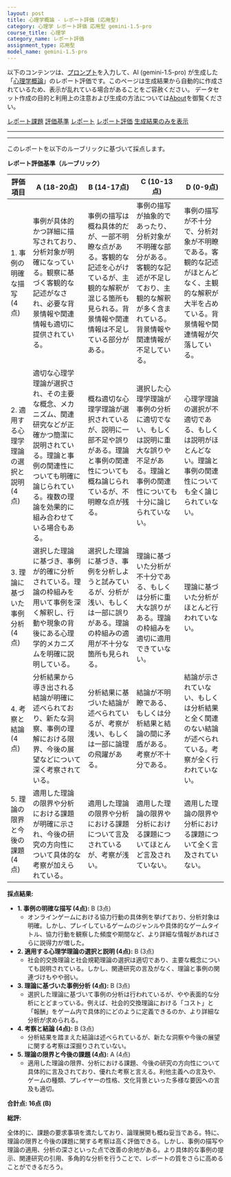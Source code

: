 ```yaml
---
layout: post
title: 心理学概論 - レポート評価 (応用型)
category: 心理学 レポート評価 応用型 gemini-1.5-pro
course_title: 心理学
category_name: レポート評価
assignment_type: 応用型
model_name: gemini-1.5-pro
---
```


以下のコンテンツは、[プロンプト](https://github.com/takedatoshiyuki/synthetic_assignments/tree/main/generated/心理学/gemini-1.5-pro/prompt_レポート評価-応用型.md)を入力して、AI (gemini-1.5-pro) が生成した「[心理学概論](/contents/心理学/)」のレポート評価です。このページは生成結果から自動的に作成されているため、表示が乱れている場合があることをご容赦ください。
データセット作成の目的と利用上の注意および生成の方法については[About](/About)を御覧ください。

[レポート課題](../レポート課題-応用型)
[評価基準](../評価基準-応用型)
[レポート](../レポート-応用型)
[レポート評価](../レポート評価-応用型)
[生成結果のみを表示](https://github.com/takedatoshiyuki/synthetic_assignments/tree/main/generated/心理学/gemini-1.5-pro/レポート評価-応用型.md)
  

***
***
  
このレポートを以下のルーブリックに基づいて採点します。

**レポート評価基準（ルーブリック）**

| 評価項目 | A (18-20点) | B (14-17点) | C (10-13点) | D (0-9点) |
|---|---|---|---|---|
| 1. 事例の明確な描写 (4点) | 事例が具体的かつ詳細に描写されており、分析対象が明確になっている。観察に基づく客観的な記述がなされ、必要な背景情報や関連情報も適切に提供されている。 | 事例の描写は概ね具体的だが、一部不明瞭な点がある。客観的な記述を心がけているが、主観的な解釈が混じる箇所も見られる。背景情報や関連情報は不足している部分がある。 | 事例の描写が抽象的であったり、分析対象が不明確な部分がある。客観的な記述が不足しており、主観的な解釈が多く含まれている。背景情報や関連情報が不足している。 | 事例の描写が不十分で、分析対象が不明瞭である。客観的な記述がほとんどなく、主観的な解釈が大半を占めている。背景情報や関連情報が欠落している。 |
| 2. 適用する心理学理論の選択と説明 (4点) | 適切な心理学理論が選択され、その主要な概念、メカニズム、関連研究などが正確かつ簡潔に説明されている。理論と事例の関連性についても明確に論じられている。複数の理論を効果的に組み合わせている場合もある。 | 概ね適切な心理学理論が選択されているが、説明に一部不足や誤りがある。理論と事例の関連性についても概ね論じられているが、不明瞭な点が残る。 | 選択した心理学理論が事例の分析に適切でない、もしくは説明に重大な誤りや不足がある。理論と事例の関連性についても十分に論じられていない。 | 心理学理論の選択が不適切である、もしくは説明がほとんどない。理論と事例の関連性についても全く論じられていない。 |
| 3. 理論に基づいた事例分析 (4点) | 選択した理論に基づき、事例が的確に分析されている。理論の枠組みを用いて事例を深く解釈し、行動や現象の背後にある心理学的メカニズムを明確に説明している。 | 選択した理論に基づき、事例を分析しようと試みているが、分析が浅い、もしくは一部に誤りがある。理論の枠組みの適用が不十分な箇所も見られる。 | 理論に基づいた分析が不十分である、もしくは分析に重大な誤りがある。理論の枠組みを適切に適用できていない。 | 理論に基づいた分析がほとんど行われていない。 |
| 4. 考察と結論 (4点) | 分析結果から導き出される結論が明確に述べられており、新たな洞察、事例の理解における限界、今後の展望などについて深く考察されている。 | 分析結果に基づいた結論が述べられているが、考察が浅い、もしくは一部に論理の飛躍がある。 | 結論が不明瞭である、もしくは分析結果と結論の間に矛盾がある。考察が不十分である。 | 結論が示されていない、もしくは分析結果と全く関連のない結論が述べられている。考察が全く行われていない。 |
| 5. 理論の限界と今後の課題 (4点) | 適用した理論の限界や分析における課題が明確に示され、今後の研究の方向性について具体的な考察が加えられている。 | 適用した理論の限界や分析における課題について言及されているが、考察が浅い。 | 適用した理論の限界や分析における課題についてほとんど言及されていない。 | 適用した理論の限界や分析における課題について全く言及されていない。 |


**採点結果:**

* **1. 事例の明確な描写 (4点):** B (3点)
    * オンラインゲームにおける協力行動の具体例を挙げており、分析対象は明確。しかし、プレイしているゲームのジャンルや具体的なゲームタイトル、協力行動を観察した頻度や期間など、より詳細な情報があればさらに説得力が増した。
* **2. 適用する心理学理論の選択と説明 (4点):** B (3点)
    * 社会的交換理論と社会規範理論の選択は適切であり、主要な概念についても説明されている。しかし、関連研究の言及がなく、理論と事例の関連づけもやや弱い。
* **3. 理論に基づいた事例分析 (4点):** B (3点)
    * 選択した理論に基づいて事例の分析は行われているが、やや表面的な分析にとどまっている。例えば、社会的交換理論における「コスト」と「報酬」をゲーム内で具体的にどのように定義できるのか、より詳細な分析が求められる。
* **4. 考察と結論 (4点):** B (3点)
    * 分析結果を踏まえた結論は述べられているが、新たな洞察や今後の展望に関する考察は深掘りされていない。
* **5. 理論の限界と今後の課題 (4点):** A (4点)
    * 適用した理論の限界、分析における課題、今後の研究の方向性について具体的に言及されており、優れた考察と言える。利他主義への言及や、ゲームの種類、プレイヤーの性格、文化背景といった多様な要因への言及も適切。

**合計点: 16点 (B)**

**総評:**

全体的に、課題の要求事項を満たしており、論理展開も概ね妥当である。特に、理論の限界と今後の課題に関する考察は高く評価できる。しかし、事例の描写や理論の適用、分析の深さといった点で改善の余地がある。より具体的な事例の提示、関連研究の引用、多角的な分析を行うことで、レポートの質をさらに高めることができるだろう。

